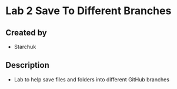 # Lab 2 Save To Different Branches

## Created by

- Starchuk

## Description

- Lab to help save files and folders into different GitHub branches
